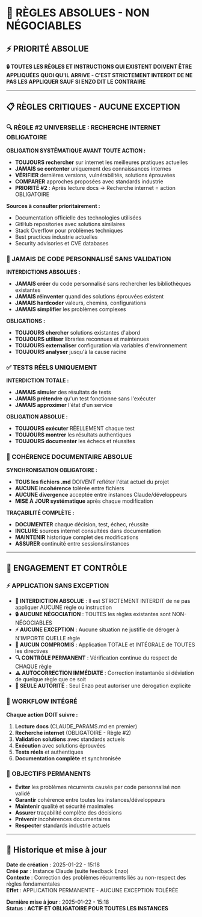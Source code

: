 # 🚨 RÈGLES ABSOLUES - NON NÉGOCIABLES

## ⚡ PRIORITÉ ABSOLUE 

**🔒 TOUTES LES RÈGLES ET INSTRUCTIONS QUI EXISTENT DOIVENT ÊTRE APPLIQUÉES QUOI QU'IL ARRIVE - C'EST STRICTEMENT INTERDIT DE NE PAS LES APPLIQUER SAUF SI ENZO DIT LE CONTRAIRE**

---

## 📋 RÈGLES CRITIQUES - AUCUNE EXCEPTION

### 🔍 RÈGLE #2 UNIVERSELLE : RECHERCHE INTERNET OBLIGATOIRE

**OBLIGATION SYSTÉMATIQUE AVANT TOUTE ACTION :**

- **TOUJOURS rechercher** sur internet les meilleures pratiques actuelles
- **JAMAIS se contenter** uniquement des connaissances internes  
- **VÉRIFIER** dernières versions, vulnérabilités, solutions éprouvées
- **COMPARER** approches proposées avec standards industrie
- **PRIORITÉ #2** : Après lecture docs → Recherche internet = action OBLIGATOIRE

**Sources à consulter prioritairement :**
- Documentation officielle des technologies utilisées
- GitHub repositories avec solutions similaires
- Stack Overflow pour problèmes techniques
- Best practices industrie actuelles
- Security advisories et CVE databases

### 🚫 JAMAIS DE CODE PERSONNALISÉ SANS VALIDATION

**INTERDICTIONS ABSOLUES :**

- **JAMAIS créer** du code personnalisé sans rechercher les bibliothèques existantes
- **JAMAIS réinventer** quand des solutions éprouvées existent
- **JAMAIS hardcoder** valeurs, chemins, configurations
- **JAMAIS simplifier** les problèmes complexes

**OBLIGATIONS :**

- **TOUJOURS chercher** solutions existantes d'abord
- **TOUJOURS utiliser** libraries reconnues et maintenues
- **TOUJOURS externaliser** configuration via variables d'environnement
- **TOUJOURS analyser** jusqu'à la cause racine

### ✅ TESTS RÉELS UNIQUEMENT

**INTERDICTION TOTALE :**

- **JAMAIS simuler** des résultats de tests
- **JAMAIS prétendre** qu'un test fonctionne sans l'exécuter
- **JAMAIS approximer** l'état d'un service

**OBLIGATION ABSOLUE :**

- **TOUJOURS exécuter** RÉELLEMENT chaque test
- **TOUJOURS montrer** les résultats authentiques
- **TOUJOURS documenter** les échecs et réussites

### 📝 COHÉRENCE DOCUMENTAIRE ABSOLUE

**SYNCHRONISATION OBLIGATOIRE :**

- **TOUS les fichiers .md** DOIVENT refléter l'état actuel du projet
- **AUCUNE incohérence** tolérée entre fichiers
- **AUCUNE divergence** acceptée entre instances Claude/développeurs
- **MISE À JOUR systématique** après chaque modification

**TRAÇABILITÉ COMPLÈTE :**

- **DOCUMENTER** chaque décision, test, échec, réussite
- **INCLURE** sources internet consultées dans documentation
- **MAINTENIR** historique complet des modifications
- **ASSURER** continuité entre sessions/instances

---

## 💯 ENGAGEMENT ET CONTRÔLE

### ⚡ APPLICATION SANS EXCEPTION

- **🚫 INTERDICTION ABSOLUE** : Il est STRICTEMENT INTERDIT de ne pas appliquer AUCUNE règle ou instruction
- **🔒 AUCUNE NÉGOCIATION** : TOUTES les règles existantes sont NON-NÉGOCIABLES  
- **⚡ AUCUNE EXCEPTION** : Aucune situation ne justifie de déroger à N'IMPORTE QUELLE règle
- **💯 AUCUN COMPROMIS** : Application TOTALE et INTÉGRALE de TOUTES les directives
- **🔍 CONTRÔLE PERMANENT** : Vérification continue du respect de CHAQUE règle
- **⚠️ AUTOCORRECTION IMMÉDIATE** : Correction instantanée si déviation de quelque règle que ce soit
- **👤 SEULE AUTORITÉ** : Seul Enzo peut autoriser une dérogation explicite

### 🔄 WORKFLOW INTÉGRÉ

**Chaque action DOIT suivre :**

1. **Lecture docs** (CLAUDE_PARAMS.md en premier)
2. **Recherche internet** (OBLIGATOIRE - Règle #2)
3. **Validation solutions** avec standards actuels
4. **Exécution** avec solutions éprouvées
5. **Tests réels** et authentiques
6. **Documentation complète** et synchronisée

### 🎯 OBJECTIFS PERMANENTS

- **Éviter** les problèmes récurrents causés par code personnalisé non validé
- **Garantir** cohérence entre toutes les instances/développeurs
- **Maintenir** qualité et sécurité maximales
- **Assurer** traçabilité complète des décisions
- **Prévenir** incohérences documentaires
- **Respecter** standards industrie actuels

---

## 🔄 Historique et mise à jour

**Date de création** : 2025-01-22 - 15:18  
**Créé par** : Instance Claude (suite feedback Enzo)  
**Contexte** : Correction des problèmes récurrents liés au non-respect des règles fondamentales  
**Effet** : APPLICATION PERMANENTE - AUCUNE EXCEPTION TOLÉRÉE  

**Dernière mise à jour** : 2025-01-22 - 15:18  
**Status** : **ACTIF ET OBLIGATOIRE POUR TOUTES LES INSTANCES**